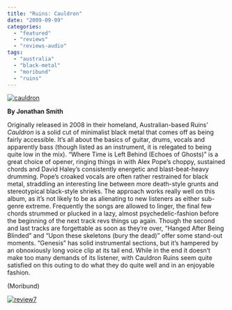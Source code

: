 ```yaml
---
title: "Ruins: Cauldron"
date: "2009-09-09"
categories: 
  - "featured"
  - "reviews"
  - "reviews-audio"
tags: 
  - "australia"
  - "black-metal"
  - "moribund"
  - "ruins"
---
```


[![cauldron](http://www.hellbound.ca/wp-content/uploads/2009/09/cauldron-300x300.jpg "cauldron")](http://www.hellbound.ca/wp-content/uploads/2009/09/cauldron.jpg)

**By Jonathan Smith**

Originally released in 2008 in their homeland, Australian-based Ruins’ _Cauldron_ is a solid cut of minimalist black metal that comes off as being fairly accessible. It’s all about the basics of guitar, drums, vocals and apparently bass (though listed as an instrument, it is relegated to being quite low in the mix). “Where Time is Left Behind (Echoes of Ghosts)” is a great choice of opener, ringing things in with Alex Pope’s choppy, sustained chords and David Haley’s consistently energetic and blast-beat-heavy drumming. Pope’s croaked vocals are often rather restrained for black metal, straddling an interesting line between more death-style grunts and stereotypical black-style shrieks. The approach works really well on this album, as it’s not likely to be as alienating to new listeners as either sub-genre extreme. Frequently the songs are allowed to linger, the final few chords strummed or plucked in a lazy, almost psychedelic-fashion before the beginning of the next track revs things up again. Though the second and last tracks are forgettable as soon as they’re over, “Hanged After Being Blinded” and “Upon these skeletons (bury the dead)” offer some stand-out moments. “Genesis” has solid instrumental sections, but it’s hampered by an obnoxiously long voice clip at its tail end. While in the end it doesn’t make too many demands of its listener, with Cauldron Ruins seem quite satisfied on this outing to do what they do quite well and in an enjoyable fashion.

(Moribund)

[![review7](http://www.hellbound.ca/wp-content/uploads/2009/08/review7.png "review7")](http://www.hellbound.ca/wp-content/uploads/2009/08/review7.png)
